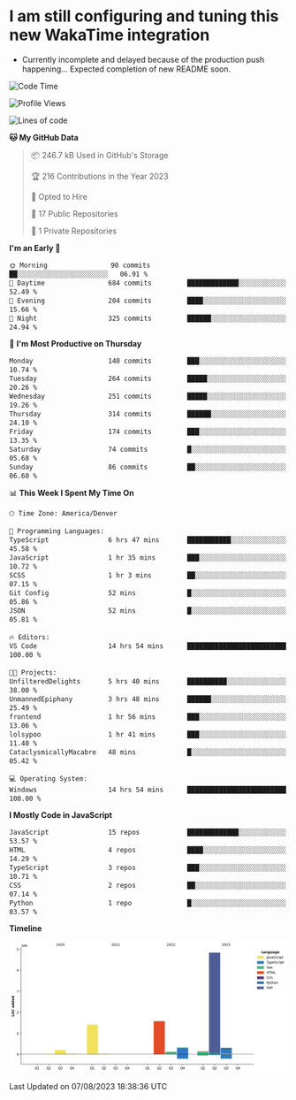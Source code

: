 # I am still configuring and tuning this new WakaTime integration
- Currently incomplete and delayed because of the production push happening... Expected completion of new README soon.
<!--START_SECTION:waka-->
![Code Time](http://img.shields.io/badge/Code%20Time-297%20hrs%203%20mins-blue)

![Profile Views](http://img.shields.io/badge/Profile%20Views-0-blue)

![Lines of code](https://img.shields.io/badge/From%20Hello%20World%20I%27ve%20Written-8.9%20million%20lines%20of%20code-blue)

**🐱 My GitHub Data** 

> 📦 246.7 kB Used in GitHub's Storage 
 > 
> 🏆 216 Contributions in the Year 2023
 > 
> 💼 Opted to Hire
 > 
> 📜 17 Public Repositories 
 > 
> 🔑 1 Private Repositories 
 > 
**I'm an Early 🐤** 

```text
🌞 Morning                90 commits          ██░░░░░░░░░░░░░░░░░░░░░░░   06.91 % 
🌆 Daytime                684 commits         █████████████░░░░░░░░░░░░   52.49 % 
🌃 Evening                204 commits         ████░░░░░░░░░░░░░░░░░░░░░   15.66 % 
🌙 Night                  325 commits         ██████░░░░░░░░░░░░░░░░░░░   24.94 % 
```
📅 **I'm Most Productive on Thursday** 

```text
Monday                   140 commits         ███░░░░░░░░░░░░░░░░░░░░░░   10.74 % 
Tuesday                  264 commits         █████░░░░░░░░░░░░░░░░░░░░   20.26 % 
Wednesday                251 commits         █████░░░░░░░░░░░░░░░░░░░░   19.26 % 
Thursday                 314 commits         ██████░░░░░░░░░░░░░░░░░░░   24.10 % 
Friday                   174 commits         ███░░░░░░░░░░░░░░░░░░░░░░   13.35 % 
Saturday                 74 commits          █░░░░░░░░░░░░░░░░░░░░░░░░   05.68 % 
Sunday                   86 commits          ██░░░░░░░░░░░░░░░░░░░░░░░   06.60 % 
```


📊 **This Week I Spent My Time On** 

```text
🕑︎ Time Zone: America/Denver

💬 Programming Languages: 
TypeScript               6 hrs 47 mins       ███████████░░░░░░░░░░░░░░   45.58 % 
JavaScript               1 hr 35 mins        ███░░░░░░░░░░░░░░░░░░░░░░   10.72 % 
SCSS                     1 hr 3 mins         ██░░░░░░░░░░░░░░░░░░░░░░░   07.15 % 
Git Config               52 mins             █░░░░░░░░░░░░░░░░░░░░░░░░   05.86 % 
JSON                     52 mins             █░░░░░░░░░░░░░░░░░░░░░░░░   05.81 % 

🔥 Editors: 
VS Code                  14 hrs 54 mins      █████████████████████████   100.00 % 

🐱‍💻 Projects: 
UnfilteredDelights       5 hrs 40 mins       ██████████░░░░░░░░░░░░░░░   38.00 % 
UnmannedEpiphany         3 hrs 48 mins       ██████░░░░░░░░░░░░░░░░░░░   25.49 % 
frontend                 1 hr 56 mins        ███░░░░░░░░░░░░░░░░░░░░░░   13.06 % 
lolsypoo                 1 hr 41 mins        ███░░░░░░░░░░░░░░░░░░░░░░   11.40 % 
CataclysmicallyMacabre   48 mins             █░░░░░░░░░░░░░░░░░░░░░░░░   05.42 % 

💻 Operating System: 
Windows                  14 hrs 54 mins      █████████████████████████   100.00 % 
```

**I Mostly Code in JavaScript** 

```text
JavaScript               15 repos            █████████████░░░░░░░░░░░░   53.57 % 
HTML                     4 repos             ████░░░░░░░░░░░░░░░░░░░░░   14.29 % 
TypeScript               3 repos             ███░░░░░░░░░░░░░░░░░░░░░░   10.71 % 
CSS                      2 repos             ██░░░░░░░░░░░░░░░░░░░░░░░   07.14 % 
Python                   1 repo              █░░░░░░░░░░░░░░░░░░░░░░░░   03.57 % 
```



**Timeline**

![Lines of Code chart](https://raw.githubusercontent.com/certifiedbice/certifiedbice/main/assets/bar_graph.png)


 Last Updated on 07/08/2023 18:38:36 UTC
<!--END_SECTION:waka-->
